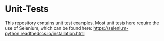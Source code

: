 # Unit-Tests

This repository contains unit test examples. Most unit tests here require the use of Selenium, which can be found here: https://selenium-python.readthedocs.io/installation.html
